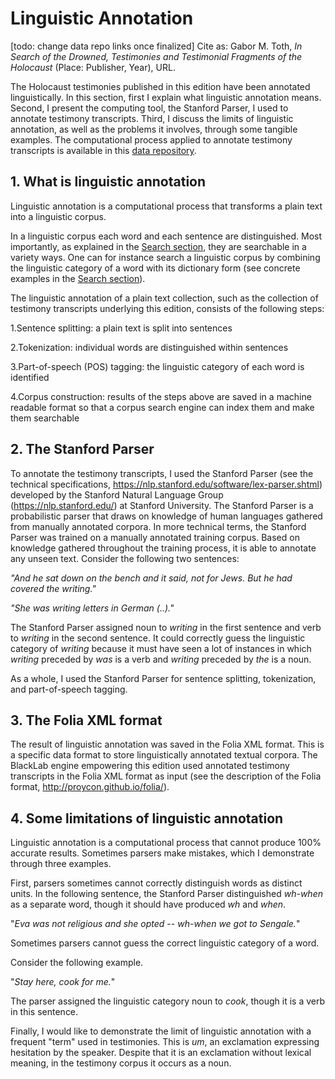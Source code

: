 # Linguistic Annotation


[todo: change data repo links once finalized]
Cite as: Gabor M. Toth, <i>In Search of the Drowned, Testimonies and Testimonial Fragments of the Holocaust</i> (Place: Publisher, Year), URL.

The Holocaust testimonies published in this edition have been annotated linguistically. In this section, first I explain what linguistic annotation means. Second, I present the computing tool, the Stanford Parser, I used to annotate testimony transcripts. Third, I discuss the limits of linguistic annotation, as well as the problems it involves, through some tangible examples. The computational process applied to annotate testimony transcripts is available in this <a href="https://github.com/YaleDHLab/shoah-foundation-data.git" target="_blank">data repository</a>.

<h2>1. What is linguistic annotation</h2>

Linguistic annotation is a computational process that transforms a plain text into a linguistic corpus.

In a linguistic corpus each word and each sentence are distinguished. Most importantly, as explained in the [Search section](/search), they are searchable in a variety ways. One can for instance search a linguistic corpus by combining the linguistic category of a word with its dictionary form (see concrete examples in the [Search section](/search)).  

The linguistic annotation of a plain text collection, such as the collection of testimony transcripts underlying this edition, consists of the following steps:

1.Sentence splitting: a plain text is split into sentences

2.Tokenization: individual words are distinguished within sentences

3.Part-of-speech (POS) tagging: the linguistic category of each word is identified

4.Corpus construction: results of the steps above are saved in a machine readable format so that a corpus search engine can index them and make them searchable

<h2>2. The Stanford Parser</h2>

To annotate the testimony transcripts, I used the Stanford Parser (see the technical specifications, https://nlp.stanford.edu/software/lex-parser.shtml) developed by the Stanford Natural Language Group (https://nlp.stanford.edu/) at Stanford University. The Stanford Parser is a probabilistic parser that draws on knowledge of human languages gathered from manually annotated corpora. In more technical terms, the Stanford Parser was trained on a manually annotated training corpus. Based on knowledge gathered throughout the training process, it is able to annotate any unseen text. 
Consider the following two sentences:

<i>"And he sat down on the bench and it said, not for Jews. But he had covered the writing."</i>

<i>"She was writing letters in German (..)."</i>

The Stanford Parser assigned noun to <i>writing</i> in the first sentence and verb to <i>writing</i> in the second sentence. It could correctly guess the linguistic category of <i>writing</i> because it must have seen a lot of instances in which <i>writing</i> preceded by <i>was</i> is a verb and 
<i>writing</i> preceded by <i>the</i> is a noun.

As a whole, I used the Stanford Parser for sentence splitting, tokenization, and part-of-speech tagging.

<h2>3. The Folia XML format</h2>

The result of linguistic annotation was saved in the Folia XML format. This is a specific data format to store linguistically annotated textual corpora. The BlackLab engine empowering this edition used annotated testimony transcripts in the Folia XML format as input (see the description of the Folia format, http://proycon.github.io/folia/). 



<h2>4. Some limitations of linguistic annotation</h2>

Linguistic annotation is a computational process that cannot produce 100% accurate results. Sometimes parsers make mistakes, which I demonstrate through three examples.

First, parsers sometimes cannot correctly distinguish words as distinct units. In the following sentence, the Stanford Parser distinguished <i>wh-when</i> as a separate word, though it should have produced <i>wh</i> and <i>when</i>.

"<i>Eva was not religious and she opted -- wh-when we got to Sengale.</i>"

Sometimes parsers cannot guess the correct linguistic category of a word. 

Consider the following example.

"<i>Stay here, cook for me.</i>"

The parser assigned the linguistic category noun to <i>cook</i>, though it is a verb in this sentence.

Finally, I would like to demonstrate the limit of linguistic annotation with a frequent "term" used in testimonies. This is <i>um</i>, an exclamation expressing hesitation by the speaker. Despite that it is an exclamation without lexical meaning, in the testimony corpus it occurs as a noun.